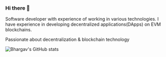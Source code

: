 ### Hi there 👋

Software developer with experience of working in various technologies. I have experience in developing decentralized applications(DApps) on EVM blockchains.

Passionate about decentralization & blockchain technology

![Bhargav's GitHub stats](https://github-readme-stats.vercel.app/api?username=bhargav55&show_icons=true&theme=transparent)
